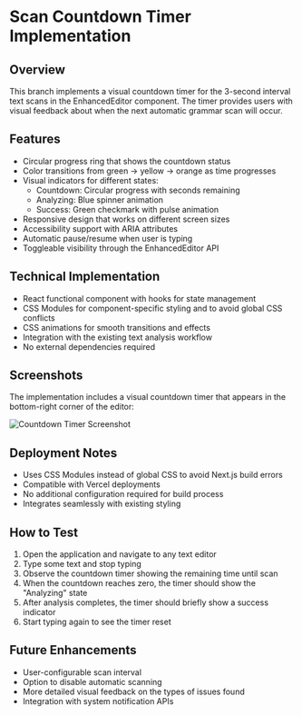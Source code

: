 # Scan Countdown Timer Implementation

## Overview
This branch implements a visual countdown timer for the 3-second interval text scans in the EnhancedEditor component. The timer provides users with visual feedback about when the next automatic grammar scan will occur.

## Features
- Circular progress ring that shows the countdown status
- Color transitions from green → yellow → orange as time progresses
- Visual indicators for different states:
  - Countdown: Circular progress with seconds remaining
  - Analyzing: Blue spinner animation
  - Success: Green checkmark with pulse animation
- Responsive design that works on different screen sizes
- Accessibility support with ARIA attributes
- Automatic pause/resume when user is typing
- Toggleable visibility through the EnhancedEditor API

## Technical Implementation
- React functional component with hooks for state management
- CSS Modules for component-specific styling and to avoid global CSS conflicts
- CSS animations for smooth transitions and effects
- Integration with the existing text analysis workflow
- No external dependencies required

## Screenshots
The implementation includes a visual countdown timer that appears in the bottom-right corner of the editor:

![Countdown Timer Screenshot](public/images/Screenshot%202025-06-21%20at%2012.40.33%20PM.png)

## Deployment Notes

- Uses CSS Modules instead of global CSS to avoid Next.js build errors
- Compatible with Vercel deployments
- No additional configuration required for build process
- Integrates seamlessly with existing styling

## How to Test
1. Open the application and navigate to any text editor
2. Type some text and stop typing
3. Observe the countdown timer showing the remaining time until scan
4. When the countdown reaches zero, the timer should show the "Analyzing" state
5. After analysis completes, the timer should briefly show a success indicator
6. Start typing again to see the timer reset

## Future Enhancements
- User-configurable scan interval
- Option to disable automatic scanning
- More detailed visual feedback on the types of issues found
- Integration with system notification APIs
